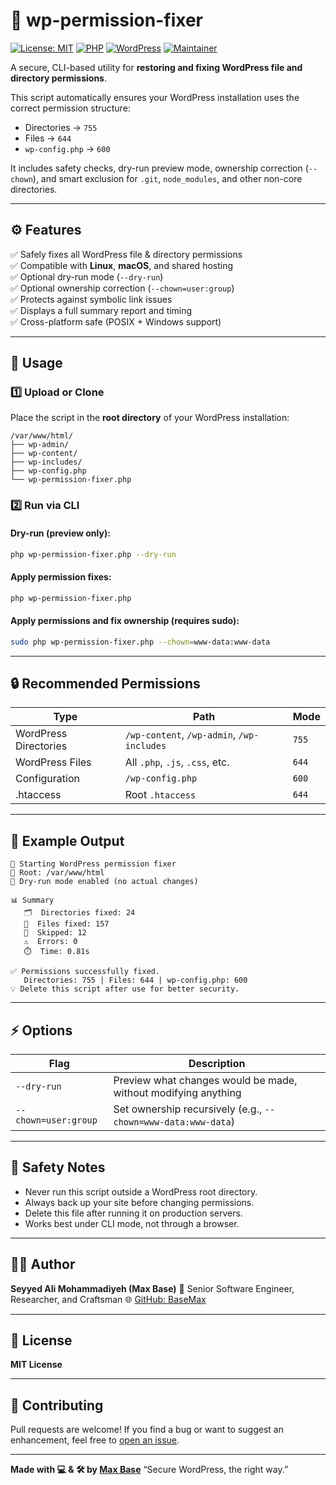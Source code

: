 # 🧩 wp-permission-fixer

[![License: MIT](https://img.shields.io/badge/license-MIT-green.svg)](LICENSE)
[![PHP](https://img.shields.io/badge/PHP-%3E%3D%208.0-blue.svg)](https://www.php.net/)
[![WordPress](https://img.shields.io/badge/WordPress-Compatible-success.svg)](https://wordpress.org/)
[![Maintainer](https://img.shields.io/badge/Maintainer-Seyyed%20Ali%20Mohammadiyeh%20(Max%20Base)-blueviolet.svg)](https://github.com/BaseMax)

A secure, CLI-based utility for **restoring and fixing WordPress file and directory permissions**.

This script automatically ensures your WordPress installation uses the correct permission structure:

- Directories → `755`  
- Files → `644`  
- `wp-config.php` → `600`

It includes safety checks, dry-run preview mode, ownership correction (`--chown`), and smart exclusion for `.git`, `node_modules`, and other non-core directories.

---

## ⚙️ Features

✅ Safely fixes all WordPress file & directory permissions  
✅ Compatible with **Linux**, **macOS**, and shared hosting  
✅ Optional dry-run mode (`--dry-run`)  
✅ Optional ownership correction (`--chown=user:group`)  
✅ Protects against symbolic link issues  
✅ Displays a full summary report and timing  
✅ Cross-platform safe (POSIX + Windows support)  

---

## 🧠 Usage

### 1️⃣ Upload or Clone
Place the script in the **root directory** of your WordPress installation:

```
/var/www/html/
├── wp-admin/
├── wp-content/
├── wp-includes/
├── wp-config.php
└── wp-permission-fixer.php
````

### 2️⃣ Run via CLI

#### Dry-run (preview only):

```bash
php wp-permission-fixer.php --dry-run
````

#### Apply permission fixes:

```bash
php wp-permission-fixer.php
```

#### Apply permissions and fix ownership (requires sudo):

```bash
sudo php wp-permission-fixer.php --chown=www-data:www-data
```

---

## 🔒 Recommended Permissions

| Type                  | Path                                       | Mode  |
| --------------------- | ------------------------------------------ | ----- |
| WordPress Directories | `/wp-content`, `/wp-admin`, `/wp-includes` | `755` |
| WordPress Files       | All `.php`, `.js`, `.css`, etc.            | `644` |
| Configuration         | `/wp-config.php`                           | `600` |
| .htaccess             | Root `.htaccess`                           | `644` |

---

## 🧰 Example Output

```
🔧 Starting WordPress permission fixer
📁 Root: /var/www/html
🧪 Dry-run mode enabled (no actual changes)

📊 Summary
   🗂️  Directories fixed: 24
   📄  Files fixed: 157
   🚫  Skipped: 12
   ⚠️  Errors: 0
   ⏱️  Time: 0.81s

✅ Permissions successfully fixed.
   Directories: 755 | Files: 644 | wp-config.php: 600
💡 Delete this script after use for better security.
```

---

## ⚡ Options

| Flag                 | Description                                                    |
| -------------------- | -------------------------------------------------------------- |
| `--dry-run`          | Preview what changes would be made, without modifying anything |
| `--chown=user:group` | Set ownership recursively (e.g., `--chown=www-data:www-data`)  |

---

## 🧩 Safety Notes

* Never run this script outside a WordPress root directory.
* Always back up your site before changing permissions.
* Delete this file after running it on production servers.
* Works best under CLI mode, not through a browser.

---

## 🧑‍💻 Author

**Seyyed Ali Mohammadiyeh (Max Base)**
📍 Senior Software Engineer, Researcher, and Craftsman
🌐 [GitHub: BaseMax](https://github.com/BaseMax)

---

## 📄 License

**MIT License**

---

## 🌟 Contributing

Pull requests are welcome!
If you find a bug or want to suggest an enhancement, feel free to [open an issue](https://github.com/BaseMax/wp-permission-fixer/issues).

---

**Made with 💻 & 🛠️ by [Max Base](https://github.com/BaseMax)**
“Secure WordPress, the right way.”

